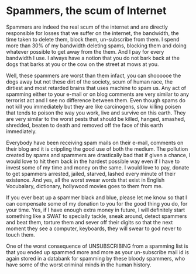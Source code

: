 # Spammers, the scum of Internet

Spammers are indeed the real scum of the internet and are directly responsible for losses that we suffer on the internet, the bandwidth, the time taken to delete them, block them, un-subscribe from them. I spend more than 30% of my bandwidth deleting spams, blocking them and doing whatever possible to get away from the them. And I pay for every bandwidth I use. I always have a notion that you do not bark back at the dogs that barks at you or the cow on the street at mows at you.

Well, these spammers are worst than them infact, you can shoooooe the dogs away but not these dirt of the society, scum of human race, the dirtiest and most retarded brains that uses machine to spam us. Any act of spamming either to your e-mail or on blog comments are very similar to any terrorist act and I see no difference between them. Even though spams do not kill you immediately but they are like carcinogens, slow killing poisen that tends to poison the way you work, live and survive on this earth. They are very similar to the worst pests that should be killed, hanged, smashed, shredded, beaten to death and removed off the face of this earth immediately.

Everybody have been receiving spam mails on their e-mail, comments on their blog and it is crippling the good use of both the medium. The pollution created by spams and spammers are drastically bad that if given a chance, I would love to hit them back in the hardest possible way even if I have to invest some of my time and money on the same. I would love to pay, donate to get spammers arrested, jailed, starved, lashed every minute of their existence. And yes, all the worst swear words that exist in English Vocubalary, dictionary, hollywood movies goes to them from me. 

If you ever beat up a spammer black and blue, please let me know so that I can compensate some of my donation to you for the good thing you do, for your time. Yes, if I have enough extra money in future, I will definitely start something like a SWAT to specially tackle, sneak around, detect spammers and beat them, torture them and sever off their digits so that the next moment they see a computer, keyboards, they will swear to god never to touch them.

One of the worst consequence of UNSUBSCRIBING from a spamming list is that you ended up spammed more and more as your un-subscribe mail id is again stored in a databank for spamming by these bloody spammers, who have some of the worst criminal minds in the human history.
